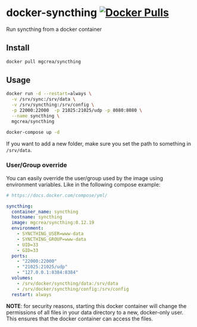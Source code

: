 # docker-syncthing [![Docker Pulls](https://img.shields.io/docker/pulls/mgcrea/syncthing.svg)](https://registry.hub.docker.com/u/mgcrea/syncthing/)

Run syncthing from a docker container

## Install
```sh
docker pull mgcrea/syncthing
```

## Usage

```sh
docker run -d --restart=always \
  -v /srv/sync:/srv/data \
  -v /srv/syncthing:/srv/config \
  -p 22000:22000  -p 21025:21025/udp -p 8080:8080 \
  --name syncthing \
  mgcrea/syncthing
```

```sh
docker-compose up -d
```

If you want to add a new folder, make sure you set the path to something in `/srv/data`.

### User/Group override

You can easily override the user/group used by the image using environment variables. Like in the following compose example:

```yaml
# https://docs.docker.com/compose/yml/

syncthing:
  container_name: syncthing
  hostname: syncthing
  image: mgcrea/syncthing:0.12.19
  environment:
    - SYNCTHING_USER=www-data
    - SYNCTHING_GROUP=www-data
    - UID=33
    - GID=33
  ports:
    - "22000:22000"
    - "21025:21025/udp"
    - "127.0.0.1:8384:8384"
  volumes:
    - /srv/docker/syncthing/data:/srv/data
    - /srv/docker/syncthing/config:/srv/config
  restart: always
```

**NOTE**: for security reasons, starting this docker container will change the permissions of all files in your data directory to a new, docker-only user. This ensures that the docker container can access the files.
